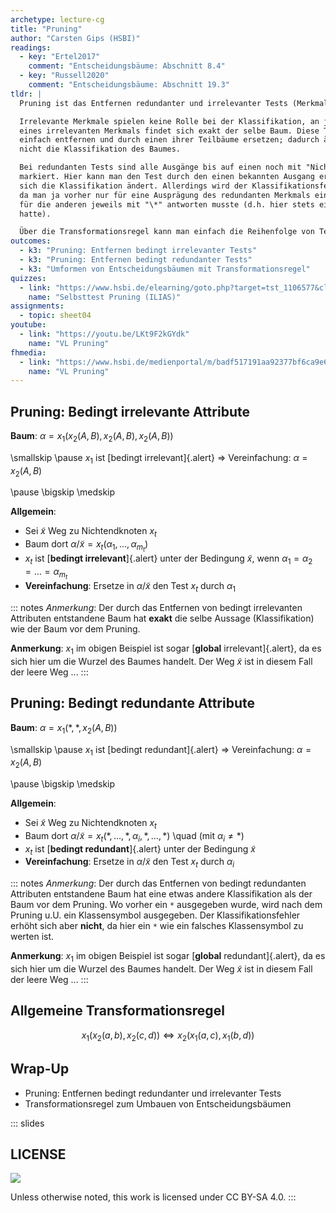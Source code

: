```yaml
---
archetype: lecture-cg
title: "Pruning"
author: "Carsten Gips (HSBI)"
readings:
  - key: "Ertel2017"
    comment: "Entscheidungsbäume: Abschnitt 8.4"
  - key: "Russell2020"
    comment: "Entscheidungsbäume: Abschnitt 19.3"
tldr: |
  Pruning ist das Entfernen redundanter und irrelevanter Tests (Merkmale).

  Irrelevante Merkmale spielen keine Rolle bei der Klassifikation, an jedem Ausgang
  eines irrelevanten Merkmals findet sich exakt der selbe Baum. Diese Tests kann man
  einfach entfernen und durch einen ihrer Teilbäume ersetzen; dadurch ändert sich
  nicht die Klassifikation des Baumes.

  Bei redundanten Tests sind alle Ausgänge bis auf einen noch mit "Nichtwissen" ("\*")
  markiert. Hier kann man den Test durch den einen bekannten Ausgang ersetzen, wodurch
  sich die Klassifikation ändert. Allerdings wird der Klassifikationsfehler nicht größer,
  da man ja vorher nur für eine Ausprägung des redundanten Merkmals einen Baum hatte und
  für die anderen jeweils mit "\*" antworten musste (d.h. hier stets einen Fehler gemacht
  hatte).

  Über die Transformationsregel kann man einfach die Reihenfolge von Tests im Baum ändern.
outcomes:
  - k3: "Pruning: Entfernen bedingt irrelevanter Tests"
  - k3: "Pruning: Entfernen bedingt redundanter Tests"
  - k3: "Umformen von Entscheidungsbäumen mit Transformationsregel"
quizzes:
  - link: "https://www.hsbi.de/elearning/goto.php?target=tst_1106577&client_id=FH-Bielefeld"
    name: "Selbsttest Pruning (ILIAS)"
assignments:
  - topic: sheet04
youtube:
  - link: "https://youtu.be/LKt9F2kGYdk"
    name: "VL Pruning"
fhmedia:
  - link: "https://www.hsbi.de/medienportal/m/badf517191aa92377bf6ca9e63f90e8083d64de43f85b230b336cbf2b56e805d45063cf0974a6292ee39cf010aef11e87d3cf7ff9c9bd7e7c0a64f61128504e2"
    name: "VL Pruning"
---
```



## Pruning: Bedingt irrelevante Attribute

**Baum**: $\alpha = x_1(x_2(A, B),  x_2(A, B),  x_2(A, B))$

\smallskip
\pause
$x_1$ ist [bedingt irrelevant]{.alert}
=> Vereinfachung: $\alpha = x_2(A, B)$

\pause
\bigskip
\medskip

**Allgemein**:

*   Sei $\tilde{x}$ Weg zu Nichtendknoten $x_t$
*   Baum dort $\alpha/\tilde{x} = x_t(\alpha_1, \ldots, \alpha_{m_t})$
*   $x_t$ ist [**bedingt irrelevant**]{.alert} unter der Bedingung
    $\tilde{x}$, wenn $\alpha_1 = \alpha_2 = \ldots = \alpha_{m_t}$
*   **Vereinfachung**: Ersetze in $\alpha/\tilde{x}$ den Test $x_t$ durch $\alpha_1$

::: notes
*Anmerkung*:
Der durch das Entfernen von bedingt irrelevanten Attributen entstandene Baum
hat **exakt** die selbe Aussage (Klassifikation) wie der Baum vor dem Pruning.

**Anmerkung**:
$x_1$ im obigen Beispiel ist sogar [**global** irrelevant]{.alert}, da es sich hier
um die Wurzel des Baumes handelt. Der Weg $\tilde{x}$ ist in diesem Fall der leere
Weg ...
:::


## Pruning: Bedingt redundante Attribute

**Baum**: $\alpha = x_1(\ast,  \ast,  x_2(A, B))$

\smallskip
\pause
$x_1$ ist [bedingt redundant]{.alert}
=> Vereinfachung: $\alpha = x_2(A, B)$

\pause
\bigskip
\medskip

**Allgemein**:

*   Sei $\tilde{x}$ Weg zu Nichtendknoten $x_t$
*   Baum dort $\alpha/\tilde{x} = x_t(\ast, \ldots, \ast, \alpha_i, \ast, \ldots, \ast)$ \quad (mit $\alpha_i \neq \ast$)
*   $x_t$ ist [**bedingt redundant**]{.alert} unter der Bedingung $\tilde{x}$
*   **Vereinfachung**: Ersetze in $\alpha/\tilde{x}$ den Test $x_t$ durch $\alpha_i$

::: notes
*Anmerkung*:
Der durch das Entfernen von bedingt redundanten Attributen entstandene Baum
hat eine etwas andere Klassifikation als der Baum vor dem Pruning. Wo vorher
ein `*` ausgegeben wurde, wird nach dem Pruning u.U. ein Klassensymbol
ausgegeben. Der Klassifikationsfehler erhöht sich aber **nicht**, da hier ein
`*` wie ein falsches Klassensymbol zu werten ist.

**Anmerkung**:
$x_1$ im obigen Beispiel ist sogar [**global** redundant]{.alert}, da es sich
hier um die Wurzel des Baumes handelt. Der Weg $\tilde{x}$ ist in diesem Fall
der leere Weg ...
:::


## Allgemeine Transformationsregel

$$
    x_1(x_2(a, b),  x_2(c, d))  \Leftrightarrow  x_2(x_1(a, c),  x_1(b, d))
$$


## Wrap-Up

*   Pruning: Entfernen bedingt redundanter und irrelevanter Tests
*   Transformationsregel zum Umbauen von Entscheidungsbäumen






<!-- DO NOT REMOVE - THIS IS A LAST SLIDE TO INDICATE THE LICENSE AND POSSIBLE EXCEPTIONS (IMAGES, ...). -->
::: slides
## LICENSE
![](https://licensebuttons.net/l/by-sa/4.0/88x31.png)

Unless otherwise noted, this work is licensed under CC BY-SA 4.0.
:::
